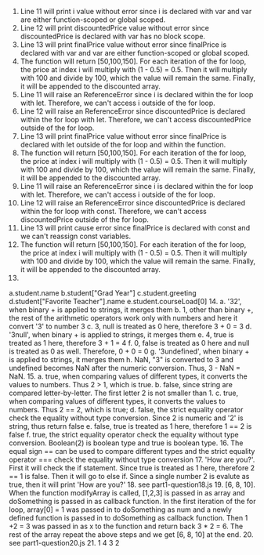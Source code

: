1. Line 11 will print i value without error since i is declared with var and var are either function-scoped or global scoped.
2. Line 12 will print discountedPrice value without error since discountedPrice is declared with var has no block scope.
3. Line 13 will print finalPrice value without error since finalPrice is declared with var and var are either function-scoped or global scoped.
4. The function will return [50,100,150]. For each iteration of the for loop, the price at index i will multiply with (1 - 0.5) = 0.5. Then it will multiply with 100 and divide by 100, which the value will remain the same. Finally, it will be appended to the discounted array.
5. Line 11 will raise an ReferenceError since i is declared within the for loop with let. Therefore, we can't access i outside of the for loop.
6. Line 12 will raise an ReferenceError since discountedPrice is declared within the for loop with let. Therefore, we can't access discountedPrice outside of the for loop.
7. Line 13 will print finalPrice value without error since finalPrice is declared with let outside of the for loop and within the function.
8. The function will return [50,100,150]. For each iteration of the for loop, the price at index i will multiply with (1 - 0.5) = 0.5. Then it will multiply with 100 and divide by 100, which the value will remain the same. Finally, it will be appended to the discounted array.
9. Line 11 will raise an ReferenceError since i is declared within the for loop with let. Therefore, we can't access i outside of the for loop.
10. Line 12 will raise an ReferenceError since discountedPrice is declared within the for loop with const. Therefore, we can't access discountedPrice outside of the for loop.
11. Line 13 will print cause error since finalPrice is declared with const and we can't reassign const variables. 
12. The function will return [50,100,150]. For each iteration of the for loop, the price at index i will multiply with (1 - 0.5) = 0.5. Then it will multiply with 100 and divide by 100, which the value will remain the same. Finally, it will be appended to the discounted array.
13. 

a.student.name
b.student["Grad Year"]
c.student.greeting
d.student["Favorite Teacher"].name
e.student.courseLoad[0]
14. 
a. '32', when binary + is applied to strings, it merges them
b. 1, other than binary +, the rest of the arithmetic operators work only with numbers and here it convert '3' to number 3
c. 3, null is treated as 0 here, therefore 3 + 0 = 3
d. '3null', when binary + is applied to strings, it merges them
e. 4, true is treated as 1 here, therefore 3 + 1 = 4
f. 0, false is treated as 0 here and null is treated as 0 as well. Therefore, 0 + 0 = 0
g. '3undefined', when binary + is applied to strings, it merges them
h. NaN, "3" is converted to 3 and undefined becomes NaN after the numeric conversion. Thus, 3 - NaN = NaN.
15. 
a. true, when comparing values of different types, it converts the values to numbers. Thus 2 > 1, which is true.
b. false, since string are compared letter-by-letter. The first letter 2 is not smaller than 1.
c. true,  when comparing values of different types, it converts the values to numbers. Thus 2 == 2, which is true;
d. false, the strict equality operator check the equality without type conversion. Since 2 is numeric and '2' is string, thus return false
e. false, true is treated as 1 here, therefore 1 == 2 is false
f. true, the strict equality operator check the equality without type conversion. Boolean(2) is boolean type and true is boolean type.
16. The equal sign == can be used to compare different types and the strict equality operator === check the equality without type conversion
17. 'How are you?'. First it will check the if statement. Since true is treated as 1 here, therefore 2 == 1 is false. Then it will go to else if. Since a single number 2 is evalute as true, then it will print 'How are you?'
18. see part1-question18.js
19. [6, 8, 10]. When the function modifyArray is called, [1,2,3] is passed in as array and doSomething is passed in as callback function. In the first iteration of the for loop, array[0] = 1 was passed in to doSomething as num and a newly defined function is passed in to doSomething as callback function. Then 1 +2 = 3 was passed in as x to the function and return back 3 * 2 = 6. The rest of the array repeat the above steps and we get [6, 8, 10] at the end.
20. see part1-question20.js
21. 1 4 3 2

